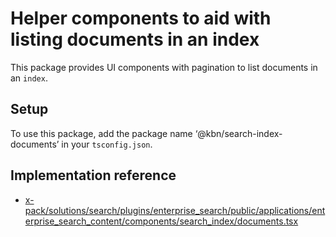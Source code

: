 # Helper components to aid with listing documents in an index

This package provides UI components with pagination to list documents in an `index`.

## Setup

To use this package, add the package name ‘@kbn/search-index-documents’ in your `tsconfig.json`.

## Implementation reference

- [x-pack/solutions/search/plugins/enterprise_search/public/applications/enterprise_search_content/components/search_index/documents.tsx](../../x-pack/solutions/search/plugins/enterprise_search/public/applications/enterprise_search_content/components/search_index/documents.tsx)
